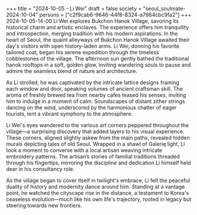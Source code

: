 +++
title = "2024-10-05 - Li Wei"
draft = false
society = "seoul_soulmate-2024-10-04"
persons = ["c2f9cab6-9646-44f8-8324-a7664cbc9fa2"]
+++
2024-10-05-14-00
Li Wei explores Bukchon Hanok Village, savoring its historical charm and artistic enclaves. The experience offers him tranquility and introspection, merging tradition with his modern aspirations.
In the heart of Seoul, the quaint alleyways of Bukchon Hanok Village awaited their day's visitors with open history-laden arms. Li Wei, donning his favorite tailored coat, began his serene expedition through the timeless cobblestones of the village. The afternoon sun gently bathed the traditional hanok rooftops in a soft, golden glow, inviting wandering souls to pause and admire the seamless blend of nature and architecture.

As Li strolled, he was captivated by the intricate lattice designs framing each window and door, speaking volumes of ancient craftsman skill. The aroma of freshly brewed tea from nearby cafes teased his senses, inviting him to indulge in a moment of calm. Soundscapes of distant zither strings dancing on the wind, underscored by the harmonious chatter of eager tourists, lent a vibrant symphony to the atmosphere.

Li Wei's eyes wandered to the various art corners peppered throughout the village—a surprising discovery that added layers to his visual experience. These corners, aligned slightly askew from the main paths, revealed hidden murals depicting tales of old Seoul. Wrapped in a shawl of Galerię light, Li took a moment to converse with a local artisan weaving intricate embroidery patterns. The artisan’s stories of familial traditions threaded through his fingertips, mirroring the discipline and dedication Li himself held dear in his consultancy role.

As the village began to cover itself in twilight's embrace, Li felt the peaceful duality of history and modernity dance around him. Standing at a vantage point, he watched the cityscape rise in the distance, a testament to Korea's ceaseless evolution—much like his own life's trajectory, rooted in legacy but steering towards new frontiers.
